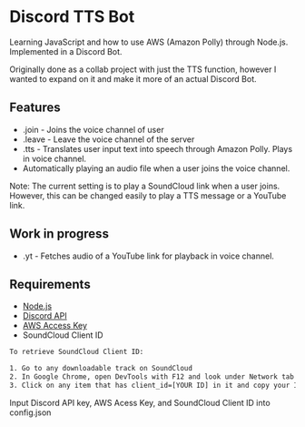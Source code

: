 # Discord TTS Bot

Learning JavaScript and how to use AWS (Amazon Polly) through Node.js. Implemented in a Discord Bot. 

Originally done as a collab project with just the TTS function, however I wanted to expand on it and make it more of an actual Discord Bot.

## Features

- .join - Joins the voice channel of user
- .leave - Leave the voice channel of the server
- .tts - Translates user input text into speech through Amazon Polly. Plays in voice channel.
- Automatically playing an audio file when a user joins the voice channel.

Note: The current setting is to play a SoundCloud link when a user joins. However, this can be changed easily to play a TTS message or a YouTube link.

## Work in progress

- .yt - Fetches audio of a YouTube link for playback in voice channel.

## Requirements

- [Node.js](https://nodejs.org/en/)
- [Discord API](https://discordpy.readthedocs.io/en/latest/discord.html)
- [AWS Access Key](https://docs.aws.amazon.com/powershell/latest/userguide/pstools-appendix-sign-up.html)
- SoundCloud Client ID 

```bash
To retrieve SoundCloud Client ID:

1. Go to any downloadable track on SoundCloud
2. In Google Chrome, open DevTools with F12 and look under Network tab
3. Click on any item that has client_id=[YOUR ID] in it and copy your ID.
```

Input Discord API key, AWS Acess Key, and SoundCloud Client ID into config.json

 